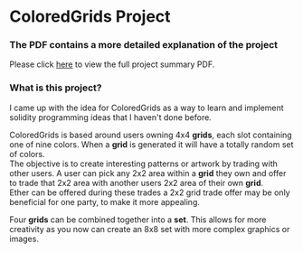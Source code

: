 # ColoredGrids Project
### The PDF contains a more detailed explanation of the project

Please click [here](https://github.com/Kalzak/ColoredGrids/blob/main/coloredGrids.pdf) to view the full project summary PDF.

### What is this project?

I came up with the idea for ColoredGrids as a way to learn and implement solidity programming ideas that I haven't done before.

ColoredGrids is based around users owning 4x4 __grids__, each slot containing one of nine colors. When a __grid__ is generated it will have a totally random set of colors.<br>
The objective is to create interesting patterns or artwork by trading with other users. A user can pick any 2x2 area within a __grid__ they own and offer to trade that 2x2 area with another users 2x2 area of their own __grid__.<br>
Ether can be offered during these trades a 2x2 grid trade offer may be only beneficial for one party, to make it more appealing.

Four __grids__ can be combined together into a __set__. This allows for more creativity as you now can create an 8x8 set with more complex graphics or images.
